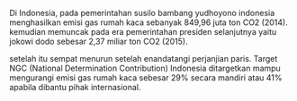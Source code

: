 Di Indonesia, pada pemerintahan susilo bambang yudhoyono indonesia menghasilkan emisi gas rumah kaca sebanyak 849,96 juta ton CO2 (2014). kemudian memuncak pada era pemerintahan presiden selanjutnya yaitu jokowi dodo sebesar 2,37 miliar ton CO2 (2015). 

setelah itu sempat menurun setelah enandatangi perjanjian paris. Target NGC (National Determination Contribution) Indonesia ditargetkan mampu mengurangi emisi gas rumah kaca sebesar 29% secara mandiri atau 41% apabila dibantu pihak internasional. 